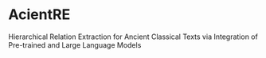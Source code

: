 # AcientRE
Hierarchical Relation Extraction for Ancient Classical Texts via Integration of Pre-trained and Large Language Models
